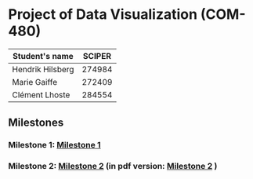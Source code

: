 # Project of Data Visualization (COM-480)

| Student's name | SCIPER |
| -------------- | ------ |
| Hendrik Hilsberg | 274984 |
| Marie Gaiffe | 272409 |
| Clément Lhoste |284554 |

## Milestones

### Milestone 1:  [Milestone 1](./Milestone/Milestone1.md)
### Milestone 2:  [Milestone 2](./Milestone/Milestone2.md) (in pdf version: [Milestone 2](./Milestone/Milestone2.pdf) )
